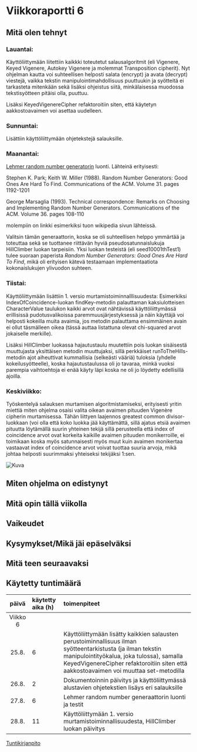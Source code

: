# Viikkoraportti 6

## Mitä olen tehnyt

### Lauantai:

Käyttöliittymään liitettiin kaikkki toteutetut salausalgoritmit (eli Vigenere, Keyed Vigenere, Autokey Vigenere ja molemmat Transposition cipherit). Nyt ohjelman kautta voi suhteellisen helposti salata (encrypt) ja avata (decrypt) viestejä, vaikka tekstin manipulointimahdollisuus puuttuukin ja syötteitä ei tarkasteta mitenkään sekä lisäksi ohjeistus siitä, minkälaisessa muodossa tekstisyötteen pitäisi olla, puuttuu. 

Lisäksi KeyedVigenereCipher refaktoroitiin siten, että käytetyn aakkostoavaimen voi asettaa uudelleen.

### Sunnuntai:

Lisättiin käyttöliittymään ohjetekstejä salauksille.

### Maanantai:

[Lehmer random number generatorin](https://en.wikipedia.org/wiki/Lehmer_random_number_generator) luonti. Lähteinä erityisesti:

Stephen K. Park; Keith W. Miller (1988). Random Number Generators: Good Ones Are Hard To Find. Communications of the ACM. Volume 31. pages 1192-1201

George Marsaglia (1993). Technical correspondence: Remarks on Choosing and Implementing Random Number Generators. Communications of the ACM. Volume 36. pages 108-110

molempiin on linkki esimerkiksi tuon wikipedia sivun lähteissä.

Valitsin tämän generaattorin, koska se oli suhteellisen helppo ymmärtää ja toteuttaa sekä se tuottanee riittävän hyviä pseudosatunnaislukuja HillClimber luokan tarpeisiin. Yksi luokan testeistä (eli seed10001thTest1) tulee suoraan paperista *Random Number Generators: Good Ones Are Hard To Find*, mikä oli erityisen kätevä testaamaan implementaatiota kokonaislukujen ylivuodon suhteen.

### Tiistai:

Käyttöliittymään lisättiin 1. versio murtamistoiminnalllisuudesta: Esimerkiksi IndexOfCoincidence-luokan findKey-metodin palauttaman kaksiulotteisen CharacterValue taulukon kaikki arvot ovat nähtävissä käyttöliittymässä erillisissä pudotusvalikoissa paremmuusjärjestyksessä ja näin käyttäjä voi helposti kokeilla muita avaimia, jos metodin palauttama ensimmäinen avain ei ollut täsmälleen oikea (tässä auttaa listattuna olevat chi-squared arvot jokaiselle merkille).

Lisäksi HillClimber luokassa hajautustaulu muutettiin pois luokan sisäisestä muuttujasta yksittäisen metodin muuttujaksi, sillä perkkäiset runToTheHills-metodin ajot aiheuttivat kummallisia (selkeästi vääriä) tuloksia (yhdelle kokeilusyötteelle), koska hajautustaulussa oli jo tavaraa, minkä vuoksi parempia vaihtoehtoja ei enää käyty läpi koska ne oli jo löydetty edellisillä ajoilla.

### Keskiviikko:

Työskentelyä salauksen murtamisen algoritmistamiseksi, erityisesti yritin miettiä miten ohjelma osaisi valita oikean avaimen pituuden Vigenère cipherin murtamisessa. Tähän liittyen laajennos greatest common divisor-luokkaan (voi olla että koko luokka jää käyttämättä, sillä ajatus etsiä avaimen pituutta löytämällä suurin yhteinen tekijä  sillä perusteella että index of coincidence arvot ovat korkeita kaikille avaimen pituuden monikerroille, ei toimikaan koska myös satunnaisesti myös muut kuin avaimen monikertaa vastaavat index of coincidence arvot voivat tuottaa suuria arvoja, mikä johtaa helposti suurimmaksi yhteiseksi tekijäksi 1:sen.

![Kuva]()

## Miten ohjelma on edistynyt


## Mitä opin tällä viikolla


## Vaikeudet


## Kysymykset/Mikä jäi epäselväksi



## Mitä teen seuraavaksi


## Käytetty tuntimäärä

| päivä   | käytetty aika (h) | toimenpiteet |
| :----:|:--------| :----------|
| Viikko 6 |
| 25.8. | 6 | Käyttöliittymään lisätty kaikkien salausten perustoiminnallisuus ilman syötteentarkistusta (ja ilman tekstin manipulointityökalua, joka tulossa), samalla KeyedVigenereCipher refaktoroitiin siten että aakkostoavaimen voi muuttaa set-metodilla |
| 26.8. | 2 | Dokumentoinnin päivitys ja käyttöliittymässä alustavien ohjetekstien lisäys eri salauksille |
| 27.8. | 6 | Lehmer random number generaattorin luonti ja testit |
| 28.8. | 11 | Käyttöliittymään 1. versio murtamistoiminnallisuudesta, HillClimber luokan päivitys |


[Tuntikirjanpito](https://github.com/Jsos17/Classic-crypto/blob/master/documentation/tuntikirjanpito.md)
